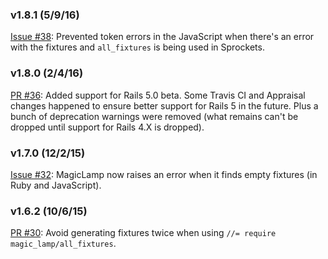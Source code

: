 ### v1.8.1 (5/9/16)
[Issue #38](https://github.com/crismali/magic_lamp/issues/38): Prevented token errors in the JavaScript when there's an error with the fixtures and `all_fixtures` is being used in Sprockets.

### v1.8.0 (2/4/16)
[PR #36](https://github.com/crismali/magic_lamp/pull/36): Added support for Rails 5.0 beta. Some Travis CI and Appraisal changes happened to ensure better support for Rails 5 in the future. Plus a bunch of deprecation warnings were removed (what remains can't be dropped until support for Rails 4.X is dropped).

### v1.7.0 (12/2/15)
[Issue #32](https://github.com/crismali/magic_lamp/issues/32): MagicLamp now raises an error when it finds empty fixtures (in Ruby and JavaScript).

### v1.6.2 (10/6/15)
[PR #30](https://github.com/crismali/magic_lamp/pull/30): Avoid generating fixtures twice when using `//= require magic_lamp/all_fixtures`.

